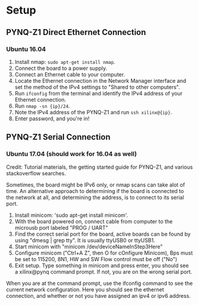 # Setup

## PYNQ-Z1 Direct Ethernet Connection

### Ubuntu 16.04

1. Install nmap: `sudo apt-get install nmap`.
2. Connect the board to a power supply.
3. Connect an Ethernet cable to your computer.
4. Locate the Ethernet connection in the Network Manager interface and set the method of the IPv4 settings to "Shared to other computers".
5. Run `ifconfig` from the terminal and identify the IPv4 address of your Ethernet connection.
6. Run `nmap -sn {ip}/24`.
7. Note the IPv4 address of the PYNQ-Z1 and run `ssh xilinx@{ip}`.
8. Enter password, and you're in!


## PYNQ-Z1 Serial Connection

### Ubuntu 17.04 (should work for 16.04 as well)
Credit: Tutorial materials, the getting started guide for PYNQ-Z1, and various stackoverflow searches.

Sometimes, the board might be IPv6 only, or nmap scans can take alot of time.
An alternative approach to determining if the board is connected to the network at all, and determining the address, is to connect to its serial port.

1. Install minicom: 'sudo apt-get install minicom'.
2. With the board powered on, connect cable from computer to the microusb port labeled "PROG / UART"
3. Find the correct serial port for the board, active boards can be found by using "dmesg | grep tty". It is usually ttyUSB0 or ttyUSB1.
3. Start minicom with "minicom /dev/deviceNameInStep3Here"
4. Configure minicom ("Ctrl+A Z", then O for cOnfigure Minicom), Bps must be set to 115200, 8N1, HW and SW Flow control must be off ("No")
5. Exit setup. Type something in minicom and press enter, you should see a xilinx@pynq command prompt. If not, you are on the wrong serial port.

When you are at the command prompt, use the ifconfig command to see the current network configuration. Here you should see the ethernet connection, and whether or not you have assigned an ipv4 or ipv6 address.
